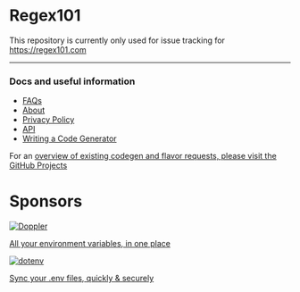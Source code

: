 Regex101
========

This repository is currently only used for issue tracking for https://regex101.com

------

### Docs and useful information

- [FAQs](https://github.com/firasdib/Regex101/wiki/FAQ)
- [About](https://github.com/firasdib/Regex101/wiki/About)
- [Privacy Policy](https://github.com/firasdib/Regex101/wiki/Privacy-Policy)
- [API](https://github.com/firasdib/Regex101/wiki/API)
- [Writing a Code Generator](https://github.com/firasdib/Regex101/wiki/Writing-a-Code-Generator)

For an [overview of existing codegen and flavor requests, please visit the GitHub Projects](https://github.com/firasdib/Regex101/projects?type=classic)

Sponsors
========

[![Doppler](https://user-images.githubusercontent.com/1335165/154338821-51fd6594-474b-4528-b8f7-220ee9850911.png)](https://www.doppler.com/?utm_campaign=github_repo&utm_medium=referral&utm_content=regex101&utm_source=github)

[All your environment variables, in one place](https://www.doppler.com/?utm_campaign=github_repo&utm_medium=referral&utm_content=regex101&utm_source=github)


[![dotenv](https://user-images.githubusercontent.com/1335165/187731431-7e758937-555b-4464-a8b4-9985e7b56737.png)](https://www.dotenv.org/?utm_campaign=github_repo&utm_medium=referral&utm_content=regex101&utm_source=github)

[Sync your .env files, quickly & securely](https://www.dotenv.org/?utm_campaign=github_repo&utm_medium=referral&utm_content=regex101&utm_source=github)


